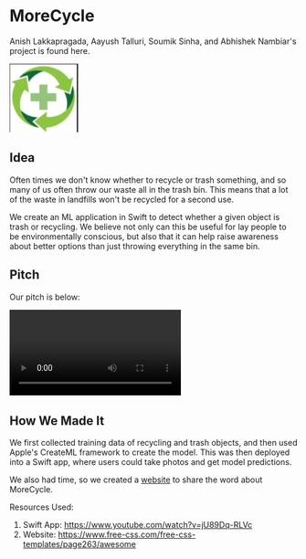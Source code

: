 # MoreCycle 

Anish Lakkapragada, Aayush Talluri, Soumik Sinha, and Abhishek Nambiar's project is found here. 

<img src = "dank.png"> </img>
## Idea 

Often times we don't know whether to recycle or trash something, and so many of us often throw our waste all in the trash bin. This means that a lot of the waste in landfills won't be recycled for a second use. 

We create an ML application in Swift to detect whether a given object is trash or recycling. We believe not only can this be useful for lay people to be environmentally conscious, but also that it can help raise awareness about better options than just throwing everything in the same bin. 

## Pitch

Our pitch is below:

<video src = "demo.mov" controls> </video>

## How We Made It 

We first collected training data of recycling and trash objects, and then used Apple's CreateML framework to create the model. This was then deployed into a Swift app, where users could take photos and get model predictions. 

We also had time, so we created a [website](https://anish-lakkapragada.github.io/MoreCycle/) to share the word about MoreCycle. 

Resources Used:
1) Swift App: https://www.youtube.com/watch?v=jU89Dq-RLVc
2) Website: https://www.free-css.com/free-css-templates/page263/awesome
